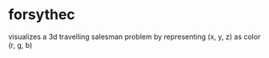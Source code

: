 # forsythec
visualizes a 3d travelling salesman problem by representing (x, y, z) as color (r, g, b)

